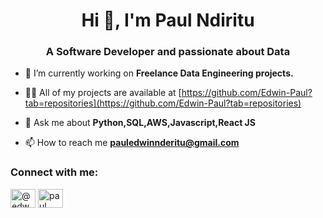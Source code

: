 <h1 align="center">Hi 👋, I'm Paul Ndiritu</h1>
<h3 align="center">A Software Developer and passionate about Data</h3>

- 🔭 I’m currently working on **Freelance Data Engineering projects.**

- 👨‍💻 All of my projects are available at [https://github.com/Edwin-Paul?tab=repositories](https://github.com/Edwin-Paul?tab=repositories)

- 💬 Ask me about **Python,SQL,AWS,Javascript,React JS**

- 📫 How to reach me **pauledwinnderitu@gmail.com**

<h3 align="left">Connect with me:</h3>
<p align="left">
<a href="https://dev.to/@edwn" target="blank"><img align="center" src="https://raw.githubusercontent.com/rahuldkjain/github-profile-readme-generator/master/src/images/icons/Social/devto.svg" alt="@edwn" height="30" width="40" /></a>
<a href="https://linkedin.com/in/paul ndiritu" target="blank"><img align="center" src="https://raw.githubusercontent.com/rahuldkjain/github-profile-readme-generator/master/src/images/icons/Social/linked-in-alt.svg" alt="paul ndiritu" height="30" width="40" /></a>
</p>



